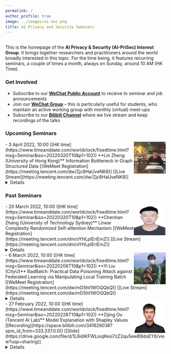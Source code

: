 ```yaml
---
permalink: /
author_profile: true
image: ../images/ai-sec.png
title: AI Privacy and Security Seminars
---
```


<br>This is the homepage of the **AI Privacy & Security (AI-PriSec) Interest Group**. It brings together researchers and practitioners around the world broadly interested in this topic. For the time being, it features recurring seminars, a couple of times a month, always on Sunday, around 10 AM (HK Time).  

### Get Involved
- Subscribe to our **[WeChat Public Account]()** to receive to seminar and job announcements
- Join our **[WeChat Group](https://drive.google.com/file/d/1SC-7k0xuDVc7r8B9nFeDPQVoxMQdPOGe/view?usp=sharing)** &ndash; this is particularly useful for students, who maintain an active working group with monthly (virtual) meet-ups
- Subscribe to our **[Bilibili Channel](https://space.bilibili.com/341626036?spm_id_from=333.337.0.0)** where we live stream and keep recordings of the talks




### Upcoming Seminars

<img src="../images/linzheng.png" style="float:right;width:100px;height:100px;margin-top:00px">
- 3 April 2022, 10:00 ([HK time](https://www.timeanddate.com/worldclock/fixedtime.html?msg=Seminar&iso=20220320T10&p1=102))  
**Lin Zheng (University of Hong Kong)**  
Information Bottleneck in Graph Structured Data     
[[WeMeet Registration](https://meeting.tencent.com/dw/Zjc8HaUveNK6)] [[Live Stream](https://meeting.tencent.com/dw/Zjc8HaUveNK6)]<details><br>**Abstract:** Graph Neural Networks (GNNs) are powerful to fuse information from network structure and node features. However, noise and redundancy in graph data make: 1) the prediction results lack interpretation; 2)GNNs are fragile to adversarial attacks. The theory of **information bottleneck (IB)** to can provide an effective way to optimally balances expressiveness and robustness of the learned representation of graph data. In this talk, the presenter will introduce enlightening instances in using IB to prune graph data to improve the robustness and maintain expressiveness at the same time.<br><br>**Bio:** Chenhan Zhang received B.E. degree and M.S degree from University of Wollongong and City University of Hong Kong and now is a PhD candidate at University of Technology Sydney. His research interests include graph neural networks, and robustness of machine learning, etc.<br></details>


<!-- <iframe width="560" height="315" src="https://www.youtube.com/embed/Dn_NkH-IEVA" title="YouTube video player" frameborder="0" allow="accelerometer; autoplay; clipboard-write; encrypted-media; gyroscope; picture-in-picture" allowfullscreen></iframe> -->



### Past Seminars

<img src="../images/chenhan.jpg" style="float:right;width:100px;height:100px;margin-top:00px">
- 20 March 2022, 10:00 ([HK time](https://www.timeanddate.com/worldclock/fixedtime.html?msg=Seminar&iso=20220320T10&p1=102))  
**Chenhan Zhang (University of Technology Sydney)**  
Linear Complexity Randomized Self-attention Mechanism    
[[WeMeet Registration](https://meeting.tencent.com/dm/oYHLplEriEmZ)] [[Live Stream](https://meeting.tencent.com/dm/oYHLplEriEmZ)]<details><br>**Abstract:** Attention mechanism is the core building block in many state-of-the-art models across various domains. It is powerful and expressive in capturing complicated and long-range dependencies within the input elements. Nevertheless, it does not scale efficiently to long sequences due to its quadratic time and space complexity in terms of the sequence length. In this talk, we will first discuss current strategies on reducing the time/space complexity of attention, and then focus on RFA, a particular linear attention variant that uses random feature methods to approximate the softmax function. Finally, we introduce a novel perspective to understand the approximation bias in RFA from the perspective of self-normalized importance sampling.<br><br>**Bio:** Lin Zheng received his B.E. degree from Sun Yat-sen University (SYSU) and now is a Ph.D. student at the University of Hong Kong (HKU), supervised by Lingpeng Kong. His research interests include machine learning and probabilistic inference.<br></details>


<img src="../images/yiliu.jfif" style="float:right;width:100px;height:100px;margin-top:00px">
- 6 March 2022, 10:00 ([HK time](https://www.timeanddate.com/worldclock/fixedtime.html?msg=Seminar&iso=20220206T10&p1=102))  
**Yi Liu (CityU)**  
BadBatch: Practical Data Poisoning Attack against Federated Learning via Manipulating Local Training Batch    
[[WeMeet Registration](https://meeting.tencent.com/dw/mD5ht1WOQQbQ)] [[Live Stream](https://meeting.tencent.com/dw/mD5ht1WOQQbQ)]<details><br>**Abstract:** Federated learning (FL) as a privacy-friendly collaborative learning framework benefits machine learning powered systems and services. Despite its advantages, FL is known to be vulnerable to poisoning attacks, where the adversary controls a set of clients to poison either the local training dataset or the local model update to degrade the global model performance. Existing poisoning attacks have demonstrated vast damage to FL, but they either require strong adversarial assumption on model and dataset knowledge of a certain number of clients, or rely on optimization-based attack methods that are normally expensive in a decentralized environment. In this paper, we propose a new practical poisoning attack against FL, named BadBatch, which can be launched in realistic settings of FL and does not rely on optimization. Our key observation is that by simply manipulating the local training batch, an adversary is capable of influencing global model performance and convergence. We propose gradient-oriented and model update-oriented attack strategies that focus on increasing the stochastic error of stochastic gradient descent and forcing the model to forget learned generalization features by finding bad batches. We also theoretically analyze the error upper bound and time complexity of our attack. Finally, we perform extensive experiments on two public datasets for convex and non-convex models, and evaluate our attacks against the latest defense, i.e., Byzantine robust aggregation. Our evaluation results show that Badbatch can achieve high attack performance than existing methods in a practical FL setting, shedding light on data poisoning attacks against practical FL.<br><br>**Bio:** Yi Liu received the B.Eng. degree in Network Engineering from Heilongjiang University, Harbin, China, in 2019. He is currently pursuing the Ph.D. degree with the Department of Computer Scince, City University of Hong Kong, Hong Kong, China. His research interests include security and privacy, federated learning, edge computing, and blockchain. Home: [https://yiliucs.github.io/](https://yiliucs.github.io/)<br></details>


<img src="../images/Zijing.jpg" style="float:right;width:100px;height:100px;margin-top:00px">
- 27 February 2022, 10:00 ([HK time](https://www.timeanddate.com/worldclock/fixedtime.html?msg=Seminar&iso=20220228T10&p1=102))  
**Zijing Ou (Tencent AI Lab)**  
Model Explanation with Shapley Values  
[[Recording](https://space.bilibili.com/341626036?spm_id_from=333.337.0.0)] [[Slide](https://drive.google.com/file/d/1L6idiKFWLioqKesi7zZ2qu5ewB9doEY6/view?usp=sharing)]<details><br>**Abstract:** Deep neural networks (DNNs) become increasingly important in many applications while lacking explanations for their excellent performance. **Shapley Value** provides a theoretical and practical explainer for DNNs. In this talk, the presenter will introduce the most recent progress in model explanation with Shapley value, including its estimation, uncertainty, and potential research areas.<br><br>**Bio:** Zijing Ou recently graduated with a B.E. degree from Sun Yat-sen University and now works as an intern in Tencent AI Lab. His research interests include approximate inference, energy-based models, and interpretable AI. His research has been published at venues including IJCAI, ACL, EMNLP, etc. He also works as a reviewer for ICML, IJCAI, ACL, etc. Home: [https://j-zin.github.io/](https://j-zin.github.io/)<br>


### Organizers
- Prof. Yi Wu, HLJU, Harbin
- [Prof. Jiawen Kang](https://teacher.gdut.edu.cn/kangjiawen/zh_CN/index/204229/list/index.htm), GUDT, Guangzhou
- [Mr. Yi Liu](https://yiliucs.github.io/), CityU, Hong Kong
- [Mr. Zijing Ou](https://j-zin.github.io/), Tencent AI Lab, Shenzhen
- TBA


